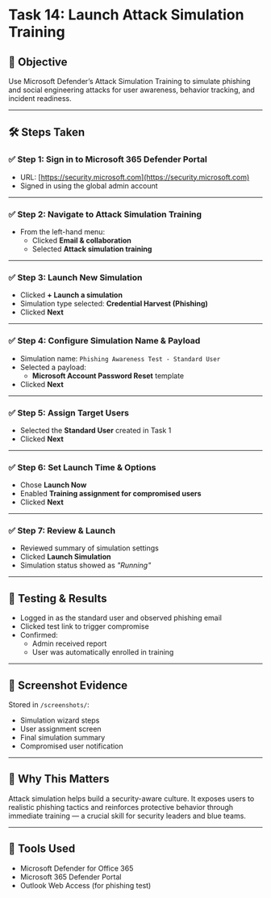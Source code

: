 # Task 14: Launch Attack Simulation Training

## 🎯 Objective
Use Microsoft Defender’s Attack Simulation Training to simulate phishing and social engineering attacks for user awareness, behavior tracking, and incident readiness.

---

## 🛠️ Steps Taken

### ✅ Step 1: Sign in to Microsoft 365 Defender Portal
- URL: [https://security.microsoft.com](https://security.microsoft.com)
- Signed in using the global admin account

---

### ✅ Step 2: Navigate to Attack Simulation Training
- From the left-hand menu:
  - Clicked **Email & collaboration**
  - Selected **Attack simulation training**

---

### ✅ Step 3: Launch New Simulation
- Clicked **+ Launch a simulation**
- Simulation type selected: **Credential Harvest (Phishing)**
- Clicked **Next**

---

### ✅ Step 4: Configure Simulation Name & Payload
- Simulation name: `Phishing Awareness Test - Standard User`
- Selected a payload:
  - **Microsoft Account Password Reset** template
- Clicked **Next**

---

### ✅ Step 5: Assign Target Users
- Selected the **Standard User** created in Task 1
- Clicked **Next**

---

### ✅ Step 6: Set Launch Time & Options
- Chose **Launch Now**
- Enabled **Training assignment for compromised users**
- Clicked **Next**

---

### ✅ Step 7: Review & Launch
- Reviewed summary of simulation settings
- Clicked **Launch Simulation**
- Simulation status showed as *"Running"*

---

## 🧪 Testing & Results
- Logged in as the standard user and observed phishing email
- Clicked test link to trigger compromise
- Confirmed:
  - Admin received report
  - User was automatically enrolled in training

---

## 📸 Screenshot Evidence
Stored in `/screenshots/`:
- Simulation wizard steps
- User assignment screen
- Final simulation summary
- Compromised user notification

---

## 🔐 Why This Matters
Attack simulation helps build a security-aware culture. It exposes users to realistic phishing tactics and reinforces protective behavior through immediate training — a crucial skill for security leaders and blue teams.

---

## 🔗 Tools Used
- Microsoft Defender for Office 365  
- Microsoft 365 Defender Portal  
- Outlook Web Access (for phishing test)
